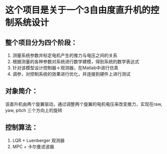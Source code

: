 # 这个项目是关于一个3自由度直升机的控制系统设计

## 整个项目分为四个阶段：
1. 测量系统参数并标定电机产生的推力与电压之间的关系
2. 根据测量的各种参数对系统进行数学建模，得到系统的数学表达式
3. 针对该模型设计控制器＋观测器，在Matlab中进行仿真
4. 调参，对控制系统的效果进行优化，并连接到硬件上进行测试


## 对象简介：
该直升机由两个旋翼驱动，通过调整两个旋翼的电机电压来改变推力，实现在raw, yaw, pitch 三个方向上的旋转


## 控制算法：
1. LQR + Luenberger 观测器
2. MPC + 卡尔曼滤波器
